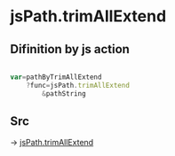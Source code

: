 # jsPath.trimAllExtend

## Difinition by js action

```js.js

var=pathByTrimAllExtend
	?func=jsPath.trimAllExtend
		&pathString
```

## Src

-> [jsPath.trimAllExtend](https://github.com/puutaro/CommandClick/blob/master/app/src/main/java/com/puutaro/commandclick/fragment_lib/terminal_fragment/js_interface/JsPath.kt#L88)


